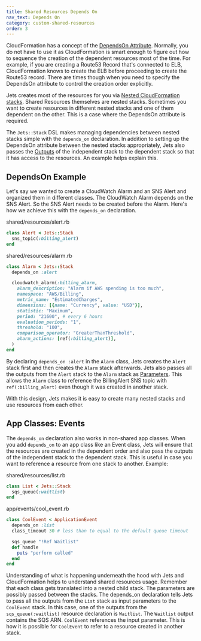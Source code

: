 ```yaml
---
title: Shared Resources Depends On
nav_text: Depends On
category: custom-shared-resources
order: 3
---
```


CloudFormation has a concept of the [DependsOn Attribute](https://docs.aws.amazon.com/AWSCloudFormation/latest/UserGuide/aws-attribute-dependson.html). Normally, you do not have to use it as CloudFormation is smart enough to figure out how to sequence the creation of the dependent resources most of the time. For example, if you are creating a Route53 Record that's connected to ELB, CloudFormation knows to create the ELB before proceeding to create the Route53 record. There are times though when you need to specify the DependsOn attribute to control the creation order explicitly.

Jets creates most of the resources for you via [Nested CloudFormation stacks](https://docs.aws.amazon.com/AWSCloudFormation/latest/UserGuide/using-cfn-nested-stacks.html).  Shared Resources themselves are nested stacks. Sometimes you want to create resources in different nested stacks and one of them dependent on the other. This is a case where the DependsOn attribute is required.

The `Jets::Stack` DSL makes managing dependencies between nested stacks simple with the `depends_on` declaration. In addition to setting up the DependsOn attribute between the nested stacks appropriately, Jets also passes the [Outputs](https://docs.aws.amazon.com/AWSCloudFormation/latest/UserGuide/outputs-section-structure.html) of the independent stack to the dependent stack so that it has access to the resources.  An example helps explain this.

## DependsOn Example

Let's say we wanted to create a CloudWatch Alarm and an SNS Alert and organized them in different classes. The CloudWatch Alarm depends on the SNS Alert. So the SNS Alert needs to be created before the Alarm.  Here's how we achieve this with the `depends_on` declaration.

shared/resources/alert.rb

```ruby
class Alert < Jets::Stack
  sns_topic(:billing_alert)
end
```

shared/resources/alarm.rb

```ruby
class Alarm < Jets::Stack
  depends_on :alert

  cloudwatch_alarm(:billing_alarm,
    alarm_description: "Alarm if AWS spending is too much",
    namespace: "AWS/Billing",
    metric_name: "EstimatedCharges",
    dimensions: [{name: "Currency", value: "USD"}],
    statistic: "Maximum",
    period: "21600", # every 6 hours
    evaluation_periods: "1",
    threshold: "100",
    comparison_operator: "GreaterThanThreshold",
    alarm_actions: [ref(:billing_alert)],
  )
end
```

By declaring `depends_on :alert` in the `Alarm` class, Jets creates the `Alert` stack first and then creates the `Alarm` stack afterwards.  Jets also passes all the outputs from the `Alert` stack to the `Alarm` stack as [Parameters](https://docs.aws.amazon.com/AWSCloudFormation/latest/UserGuide/parameters-section-structure.html). This allows the `Alarm` class to reference the BillingAlert SNS topic with `ref(:billing_alert)` even though it was created in another stack.

With this design, Jets makes it is easy to create many nested stacks and use resources from each other.

## App Classes: Events

The `depends_on` declaration also works in non-shared app classes.  When you add `depends_on` to an app class like an Event class, Jets will ensure that the resources are created in the dependent order and also pass the outputs of the independent stack to the dependent stack. This is useful in case you want to reference a resource from one stack to another.  Example:

shared/resources/list.rb

```ruby
class List < Jets::Stack
  sqs_queue(:waitlist)
end
```

app/events/cool_event.rb

```ruby
class CoolEvent < ApplicationEvent
  depends_on :list
  class_timeout 30 # less than to equal to the default queue timeout

  sqs_queue "!Ref Waitlist"
  def handle
    puts "perform called"
  end
end
```

Understanding of what is happening underneath the hood with Jets and CloudFormation helps to understand shared resources usage. Remember that each class gets translated into a nested child stack. The parameters are possibly passed between the stacks. The depends_on declaration tells Jets to pass all the outputs from the `List` stack as input parameters to the `CoolEvent` stack.  In this case, one of the outputs from the `sqs_queue(:waitlist)` resource declaration is `Waitlist`. The `Waitlist` output contains the SQS ARN.  `CoolEvent` references the input parameter. This is how it is possible for `CoolEvent` to refer to a resource created in another stack.
